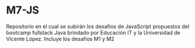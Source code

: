 # M7-JS
Repositorio en el cual se subirán los desafios de JavaScript propuestos del bootcamp fullstack Java brindado por Educación IT y la Universidad de Vicente López. Incluye los desafíos M1 y M2
